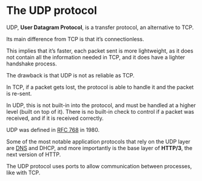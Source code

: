 # The UDP protocol

UDP, **User Datagram Protocol**, is a transfer protocol, an alternative to TCP.

Its main difference from TCP is that it’s connectionless.

This implies that it’s faster, each packet sent is more lightweight, as it does not contain all the information needed in TCP, and it does have a lighter handshake process.

The drawback is that UDP is not as reliable as TCP.

In TCP, if a packet gets lost, the protocol is able to handle it and the packet is re-sent.

In UDP, this is not built-in into the protocol, and must be handled at a higher level (built on top of it). There is no built-in check to control if a packet was received, and if it is received correctly.

UDP was defined in [RFC 768](https://tools.ietf.org/html/rfc768) in 1980.

Some of the most notable application protocols that rely on the UDP layer are [DNS](https://thevalleyofcode.com/the-internet/3-the-dns-protocol) and DHCP, and more importantly is the base layer of **HTTP/3**, the next version of HTTP.

The UDP protocol uses ports to allow communication between processes, like with TCP.
